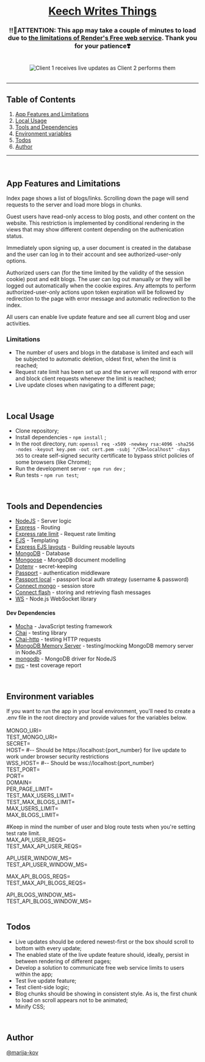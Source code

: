<h1 align="center"><a href ="https://keech-writes-things.onrender.com">Keech Writes Things</a></h1>
<h3 align="center">
‼️📣ATTENTION: This app may take a couple of minutes to load due to <a href = "https://render.com/docs/free#spinning-down-on-idle">the limitations of Render's Free web service</a>. 
 Thank you for your patience❣️
</h3>
<br>
<div align="center"><img src="https://i.imgur.com/Tf9PNOm.gif" alt="Client 1 receives live updates as Client 2 performs them" /></div> 
<br>

---

## Table of Contents

1. [App Features and Limitations](#features)
2. [Local Usage](#localUsage)
3. [Tools and Dependencies](#tools)
4. [Environment variables](#environment-variables)
5. [Todos](#todos)
6. [Author](#author)


---
<br>

## App Features and Limitations <a name = "features"></a>

Index page shows a list of blogs/links. Scrolling down the page will send requests to the server and load more blogs in chunks.

Guest users have read-only access to blog posts, and other content on the website. This restriction is implemented by conditional rendering in the views that may show different content depending on the authenication status.

Immediately upon signing up, a user document is created in the database and the user can log in to their account and see authorized-user-only options.

Authorized users can (for the time limited by the validity of the session cookie) post and edit blogs. 
The user can log out manually or they will be logged out automatically when the cookie expires. 
Any attempts to perform authorized-user-only actions upon token expiration will be followed by redirection to the page with error message and automatic redirection to the index.

All users can enable live update feature and see all current blog and user activities.

### Limitations

- The number of users and blogs in the database is limited and each will be subjected to automatic deletion, oldest first, when the limit is reached;
- Request rate limit has been set up and the server will respond with error and block client requests whenever the limit is reached;
- Live update closes when navigating to a different page;

<br>

## Local Usage <a name = "localUsage"></a>

- Clone repository;
- Install dependencies - ```npm install``` ;
- In the root directory, run:
  ```openssl req -x509 -newkey rsa:4096 -sha256 -nodes -keyout key.pem -out cert.pem -subj "/CN=localhost" -days 365```
  to create self-signed security certificate to bypass strict policies of some browsers (like Chrome);
- Run the development server - ```npm run dev``` ;
- Run tests - ```npm run test```;


<br>

## Tools and Dependencies <a name = "tools"></a>

- [NodeJS](https://nodejs.org/en/) - Server logic
- [Express](https://expressjs.com/) - Routing
- [Express rate limit](https://github.com/express-rate-limit/express-rate-limit) - Request rate limiting
- [EJS](https://ejs.co/) - Templating
- [Express EJS layouts](https://www.npmjs.com/package/express-ejs-layouts) - Building reusable layouts
- [MongoDB](https://account.mongodb.com/account/login) - Database
- [Mongoose](https://mongoosejs.com/) - MongoDB document modelling
- [Dotenv](https://www.npmjs.com/package/dotenv) - secret-keeping
- [Passport](https://www.passportjs.org/) - authentication middleware
- [Passport local](https://www.passportjs.org/packages/passport-local/) - passport local auth strategy (username & password)
- [Connect mongo](https://github.com/jdesboeufs/connect-mongo) - session store
- [Connect flash](https://github.com/jaredhanson/connect-flash) - storing and retrieving flash messages
- [WS](https://github.com/websockets/ws) - Node.js WebSocket library

#### Dev Dependencies

- [Mocha](https://jestjs.io/) - JavaScript testing framework
- [Chai](https://www.chaijs.com/) - testing library
- [Chai-http](https://www.chaijs.com/plugins/chai-http/) - testing HTTP requests
- [MongoDB Memory Server](https://github.com/nodkz/mongodb-memory-server) - testing/mocking MongoDB memory server in NodeJS
- [mongodb](https://www.npmjs.com/package/mongodb/v/3.7.3) - MongoDB driver for NodeJS
- [nyc](https://www.npmjs.com/package/nyc) - test coverage report

<br>

## Environment variables <a name = "environment-variables"></a>
If you want to run the app in your local environment, you'll need to create a .env file in the root directory and provide values for the variables below.<br><br>
MONGO_URI= <br>
TEST_MONGO_URI= <br>
SECRET=<br>
HOST= #-- Should be https://localhost:{port_number} for live update to work under browser security restrictions <br>
WSS_HOST= #-- Should be wss://localhost:{port_number} <br>
TEST_PORT=<br>
PORT=<br>
DOMAIN=<br>
PER_PAGE_LIMIT=<br>
TEST_MAX_USERS_LIMIT=<br>
TEST_MAX_BLOGS_LIMIT=<br>
MAX_USERS_LIMIT=<br>
MAX_BLOGS_LIMIT=<br>

#Keep in mind the number of user and blog route tests when you're setting test rate limit.<br>
MAX_API_USER_REQS=<br>
TEST_MAX_API_USER_REQS=<br>

API_USER_WINDOW_MS=<br>
TEST_API_USER_WINDOW_MS=<br>

MAX_API_BLOGS_REQS=<br>
TEST_MAX_API_BLOGS_REQS=<br>

API_BLOGS_WINDOW_MS=<br>
TEST_API_BLOGS_WINDOW_MS=<br>
<br>

## Todos <a name = "todos"></a>
- Live updates should be ordered newest-first or the box should scroll to bottom with every update;
- The enabled state of the live update feature should, ideally, persist in between rendering of different pages;
- Develop a solution to communicate free web service limits to users within the app;
- Test live update feature;
- Test client-side logic;
- Blog chunks should be showing in consistent style. As is, the first chunk to load on scroll appears not to be animated;
- Minify CSS;

<br>

## Author <a name = "author"></a>

[@marija-kov](https://github.com/Marija-Kov) 
